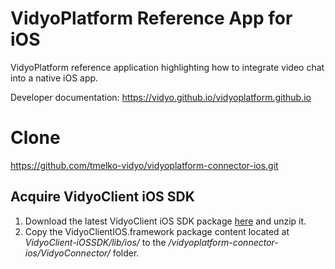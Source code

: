 # VidyoPlatform Reference App for iOS
VidyoPlatform reference application highlighting how to integrate video chat into a native iOS app.

Developer documentation: https://vidyo.github.io/vidyoplatform.github.io

# Clone
https://github.com/tmelko-vidyo/vidyoplatform-connector-ios.git

## Acquire VidyoClient iOS SDK
1. Download the latest VidyoClient iOS SDK package [here](https://static.vidyo.io/latest/package/VidyoClient-iOSSDK.zip) and unzip it.
2. Copy the VidyoClientIOS.framework package content located at *VidyoClient-iOSSDK/lib/ios/* to the */vidyoplatform-connector-ios/VidyoConnector/* folder.
